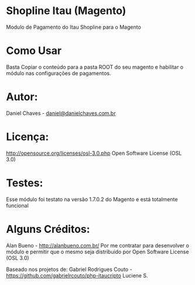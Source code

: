 Shopline Itau (Magento)
=====================

Modulo de Pagamento do Itau Shopline para o Magento

Como Usar
=====================

Basta Copiar o conteúdo para a pasta ROOT do seu magento e habilitar o módulo nas configurações de pagamentos.

Autor:
=====================
Daniel Chaves - daniel@danielchaves.com.br

Licença:
=====================
http://opensource.org/licenses/osl-3.0.php  Open Software License (OSL 3.0)

Testes:
=====================
Esse módulo foi testato na versão  1.7.0.2  do Magento e está totalmente funcional

Alguns Créditos:
=====================

Alan Bueno - http://alanbueno.com.br/
Por me contratar para desenvolver o módulo e permitir que o mesmo seja distribuido por Open Software License (OSL 3.0)

Baseado nos projetos de: 
Gabriel Rodrigues Couto - https://github.com/gabrielrcouto/php-itaucripto
Luciene S.




